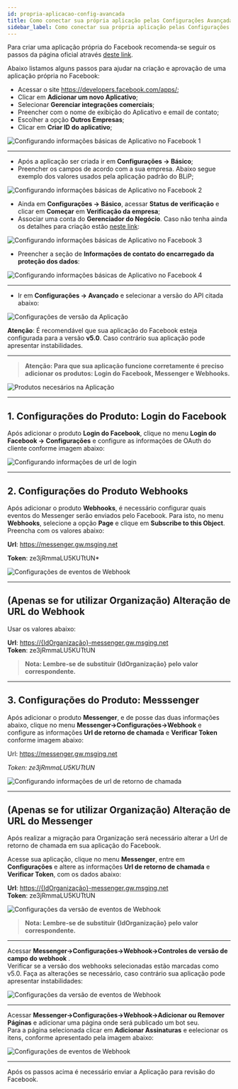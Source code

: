 ```yaml
---
id: propria-aplicacao-config-avancada
title: Como conectar sua própria aplicação pelas Configurações Avançadas
sidebar_label: Como conectar sua própria aplicação pelas Configurações Avançadas
---
```


Para criar uma aplicação própria do Facebook recomenda-se seguir os passos da página oficial através [deste link](https://developers.facebook.com/docs/messenger-platform/getting-started/app-setup/).

Abaixo listamos alguns passos para ajudar na criação e aprovação de uma aplicação própria no Facebook:

* Acessar o site https://developers.facebook.com/apps/;
* Clicar em **Adicionar um novo Aplicativo**;
* Selecionar **Gerenciar integrações comerciais**;
* Preencher com o nome de exibição do Aplicativo e email de contato;
* Escolher a opção **Outros Empresas**;
* Clicar em  **Criar ID do aplicativo**;


![Configurando informações básicas de Aplicativo no Facebook 1](/img/channels/messenger/messenger-como-criar-aplicacao-facebook-1.png)<br>

-----------------

* Após a aplicação ser criada ir em **Configurações -> Básico**;
* Preencher os campos de acordo com a sua empresa. Abaixo segue exemplo dos valores usados pela aplicação padrão do BLiP;

![Configurando informações básicas de Aplicativo no Facebook 2](/img/channels/messenger/messenger-como-criar-aplicacao-facebook-2.png)<br>

* Ainda em **Configurações -> Básico**, acessar  **Status de verificação** e clicar em **Começar** em **Verificação da empresa**;
* Associar uma conta do **Gerenciador do Negócio**. Caso não tenha ainda os detalhes para criação estão
[neste link](https://www.facebook.com/business/help/1710077379203657?id=180505742745347):


![Configurando informações básicas de Aplicativo no Facebook 3](/img/channels/messenger/messenger-como-criar-aplicacao-facebook-3.png)<br>

* Preencher a seção de **Informações de contato do encarregado da proteção dos dados**:

![Configurando informações básicas de Aplicativo no Facebook 4](/img/channels/messenger/messenger-como-criar-aplicacao-facebook-4.png)<br>

-----------------

* Ir em **Configurações -> Avançado** e selecionar a versão do API citada abaixo:

![Configurações de versão da Aplicação](/img/channels/messenger/messenger-propria-aplicacao-portal-3.png)

**Atenção**: É recomendável que sua aplicação do Facebook esteja configurada para a versão **v5.0**. Caso contrário sua aplicação pode apresentar instabilidades.

-----------------

> **Atenção: Para que sua aplicação funcione corretamente é preciso adicionar os produtos: Login do Facebook, Messenger e Webhooks.**

![Produtos necesários na Aplicação](/img/channels/messenger/messenger-como-criar-aplicacao-facebook-5.png)

-----------------

## 1. Configurações do Produto: Login do Facebook
Após adicionar o produto **Login do Facebook**, clique no menu **Login do Facebook -> Configurações** e configure as informações de OAuth do cliente conforme imagem abaixo:

![Configurando informações de url de login](/img/channels/messenger/messenger-propria-aplicacao-portal-6.png)<br>

-----------------

## 2. Configurações do Produto Webhooks

Após adicionar o produto **Webhooks**, é necessário configurar quais eventos do Messenger serão enviados pelo Facebook. Para isto, no menu **Webhooks**, selecione a opção **Page** e clique em **Subscribe to this Object**. Preencha com os valores abaixo:

**Url**: https://messenger.gw.msging.net

**Token**: ze3jRmmaLU5KUTtUN*

![Configurações de eventos de Webhook](/img/channels/messenger/messenger-como-criar-aplicacao-facebook-7.png)<br>

-----------------

## (Apenas se for utilizar Organização) Alteração de URL do Webhook

Usar os valores abaixo:

**Url**: [https://{IdOrganização}-messenger.gw.msging.net](https://messenger.gw.msging.net)  
**Token**: ze3jRmmaLU5KUTtUN


> **Nota: Lembre-se de substituir {IdOrganização} pelo valor correspondente.** 

-----------------

## 3. Configurações do Produto: Messsenger
Após adicionar o produto **Messenger**, e de posse das duas informações abaixo, clique no menu **Messenger->Configurações->Webhook** e configure as informações **Url de retorno de chamada** e **Verificar Token** conforme imagem abaixo:

Url: https://messenger.gw.msging.net

*Token: ze3jRmmaLU5KUTtUN*

![Configurando informações de url de retorno de chamada](/img/channels/messenger/messenger-como-criar-aplicacao-facebook-6.png)<br>

-----------------

## (Apenas se for utilizar Organização) Alteração de URL do Messenger
Após realizar a migração para Organização será necessário alterar a Url de retorno de chamada em sua aplicação do Facebook.

Acesse sua aplicação, clique no menu **Messenger**, entre em **Configurações** e altere as informações **Url de retorno de chamada** e **Verificar Token**, com os dados abaixo:

**Url**: [https://{IdOrganização}-messenger.gw.msging.net](https://messenger.gw.msging.net)  
**Token**: ze3jRmmaLU5KUTtUN

![Configurações da versão de eventos de Webhook](/img/channels/messenger/messenger-propria-aplicacao-portal-5.png)<br>

> **Nota: Lembre-se de substituir {IdOrganização} pelo valor correspondente.** 

-----------------

Acessar  **Messenger->Configurações->Webhook->Controles de versão de campo do webhook** .<br>
Verificar se a versão dos webhooks selecionadas estão marcadas como v5.0. Faça as alterações se necessário, caso contrário sua aplicação pode apresentar instabilidades:

![Configurações da versão de eventos de Webhook](/img/channels/messenger/messenger-propria-aplicacao-portal-4.png)<br>

-----------------

Acessar  **Messenger->Configurações->Webhook->Adicionar ou Remover Páginas** e adicionar uma página onde será publicado um bot seu.<br>
Para a página selecionada clicar em **Adicionar Assinaturas** e eelecionar os itens, conforme apresentado pela imagem abaixo:

![Configurações de eventos de Webhook](/img/channels/messenger/messenger-propria-aplicacao-portal-2.png)<br>

-----------------
Após os passos acima é necessário enviar a Aplicação para revisão do Facebook.

<!-- Rating frame -->
<script type="text/javascript" src="/scripts/rating.js"></script>

